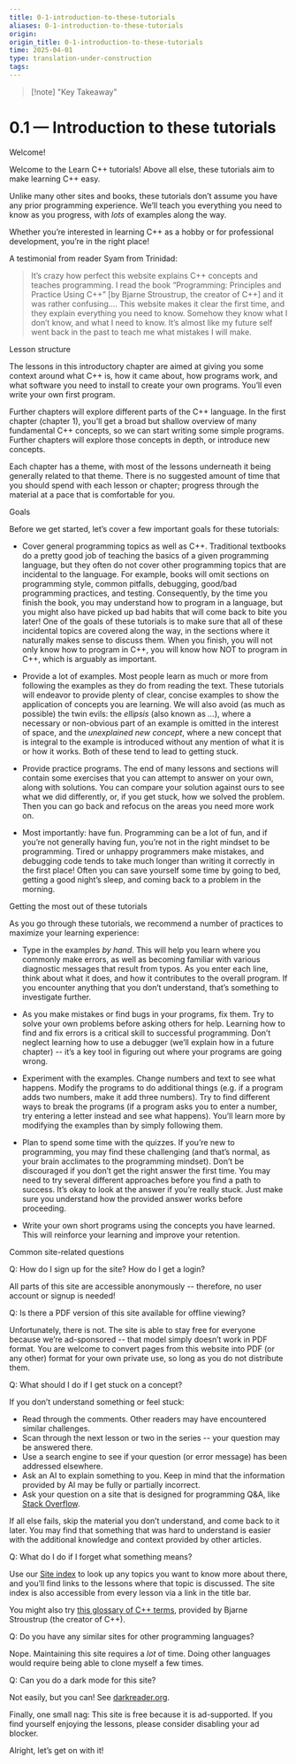 ```yaml
---
title: 0-1-introduction-to-these-tutorials
aliases: 0-1-introduction-to-these-tutorials
origin: 
origin_title: 0-1-introduction-to-these-tutorials
time: 2025-04-01 
type: translation-under-construction
tags:
---
```


> [!note] "Key Takeaway"

# 0.1 — Introduction to these tutorials

Welcome!

Welcome to the Learn C++ tutorials! Above all else, these tutorials aim to make learning C++ easy.

Unlike many other sites and books, these tutorials don’t assume you have any prior programming experience. We’ll teach you everything you need to know as you progress, with *lots* of examples along the way.

Whether you’re interested in learning C++ as a hobby or for professional development, you’re in the right place!

A testimonial from reader Syam from Trinidad:

> It’s crazy how perfect this website explains C++ concepts and teaches programming. I read the book “Programming: Principles and Practice Using C++” [by Bjarne Stroustrup, the creator of C++] and it was rather confusing…. This website makes it clear the first time, and they explain everything you need to know. Somehow they know what I don’t know, and what I need to know. It’s almost like my future self went back in the past to teach me what mistakes I will make.

Lesson structure

The lessons in this introductory chapter are aimed at giving you some context around what C++ is, how it came about, how programs work, and what software you need to install to create your own programs. You’ll even write your own first program.

Further chapters will explore different parts of the C++ language. In the first chapter (chapter 1), you’ll get a broad but shallow overview of many fundamental C++ concepts, so we can start writing some simple programs. Further chapters will explore those concepts in depth, or introduce new concepts.

Each chapter has a theme, with most of the lessons underneath it being generally related to that theme. There is no suggested amount of time that you should spend with each lesson or chapter; progress through the material at a pace that is comfortable for you.

Goals

Before we get started, let’s cover a few important goals for these tutorials:

- Cover general programming topics as well as C++. Traditional textbooks do a pretty good job of teaching the basics of a given programming language, but they often do not cover other programming topics that are incidental to the language. For example, books will omit sections on programming style, common pitfalls, debugging, good/bad programming practices, and testing. Consequently, by the time you finish the book, you may understand how to program in a language, but you might also have picked up bad habits that will come back to bite you later! One of the goals of these tutorials is to make sure that all of these incidental topics are covered along the way, in the sections where it naturally makes sense to discuss them. When you finish, you will not only know how to program in C++, you will know how NOT to program in C++, which is arguably as important.

- Provide a lot of examples. Most people learn as much or more from following the examples as they do from reading the text. These tutorials will endeavor to provide plenty of clear, concise examples to show the application of concepts you are learning. We will also avoid (as much as possible) the twin evils: the *ellipsis* (also known as *…*), where a necessary or non-obvious part of an example is omitted in the interest of space, and the *unexplained new concept*, where a new concept that is integral to the example is introduced without any mention of what it is or how it works. Both of these tend to lead to getting stuck.

- Provide practice programs. The end of many lessons and sections will contain some exercises that you can attempt to answer on your own, along with solutions. You can compare your solution against ours to see what we did differently, or, if you get stuck, how we solved the problem. Then you can go back and refocus on the areas you need more work on.

- Most importantly: have fun. Programming can be a lot of fun, and if you’re not generally having fun, you’re not in the right mindset to be programming. Tired or unhappy programmers make mistakes, and debugging code tends to take much longer than writing it correctly in the first place! Often you can save yourself some time by going to bed, getting a good night’s sleep, and coming back to a problem in the morning.

Getting the most out of these tutorials

As you go through these tutorials, we recommend a number of practices to maximize your learning experience:

- Type in the examples *by hand*. This will help you learn where you commonly make errors, as well as becoming familiar with various diagnostic messages that result from typos. As you enter each line, think about what it does, and how it contributes to the overall program. If you encounter anything that you don’t understand, that’s something to investigate further.

- As you make mistakes or find bugs in your programs, fix them. Try to solve your own problems before asking others for help. Learning how to find and fix errors is a critical skill to successful programming. Don’t neglect learning how to use a debugger (we’ll explain how in a future chapter) -- it’s a key tool in figuring out where your programs are going wrong.

- Experiment with the examples. Change numbers and text to see what happens. Modify the programs to do additional things (e.g. if a program adds two numbers, make it add three numbers). Try to find different ways to break the programs (if a program asks you to enter a number, try entering a letter instead and see what happens). You’ll learn more by modifying the examples than by simply following them.

- Plan to spend some time with the quizzes. If you’re new to programming, you may find these challenging (and that’s normal, as your brain acclimates to the programming mindset). Don’t be discouraged if you don’t get the right answer the first time. You may need to try several different approaches before you find a path to success. It’s okay to look at the answer if you’re really stuck. Just make sure you understand how the provided answer works before proceeding.

- Write your own short programs using the concepts you have learned. This will reinforce your learning and improve your retention.

Common site-related questions

Q: How do I sign up for the site? How do I get a login?

All parts of this site are accessible anonymously -- therefore, no user account or signup is needed!

Q: Is there a PDF version of this site available for offline viewing?

Unfortunately, there is not. The site is able to stay free for everyone because we’re ad-sponsored -- that model simply doesn’t work in PDF format. You are welcome to convert pages from this website into PDF (or any other) format for your own private use, so long as you do not distribute them.

Q: What should I do if I get stuck on a concept?

If you don’t understand something or feel stuck:

- Read through the comments. Other readers may have encountered similar challenges.
- Scan through the next lesson or two in the series -- your question may be answered there.
- Use a search engine to see if your question (or error message) has been addressed elsewhere.
- Ask an AI to explain something to you. Keep in mind that the information provided by AI may be fully or partially incorrect.
- Ask your question on a site that is designed for programming Q&A, like [Stack Overflow](https://stackoverflow.com/).

If all else fails, skip the material you don’t understand, and come back to it later. You may find that something that was hard to understand is easier with the additional knowledge and context provided by other articles.

Q: What do I do if I forget what something means?

Use our [Site index](/learn-c-site-index/) to look up any topics you want to know more about there, and you’ll find links to the lessons where that topic is discussed. The site index is also accessible from every lesson via a link in the title bar.

You might also try [this glossary of C++ terms](https://www.stroustrup.com/glossary.html), provided by Bjarne Stroustrup (the creator of C++).

Q: Do you have any similar sites for other programming languages?

Nope. Maintaining this site requires a *lot* of time. Doing other languages would require being able to clone myself a few times.

Q: Can you do a dark mode for this site?

Not easily, but you can! See [darkreader.org](https://darkreader.org/).

Finally, one small nag: This site is free because it is ad-supported. If you find yourself enjoying the lessons, please consider disabling your ad blocker.

Alright, let’s get on with it!
